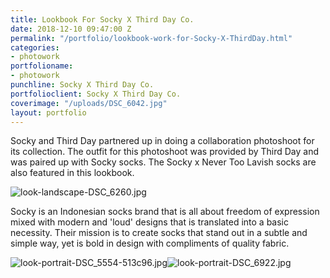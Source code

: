 ```yaml
---
title: Lookbook For Socky X Third Day Co.
date: 2018-12-10 09:47:00 Z
permalink: "/portfolio/lookbook-work-for-Socky-X-ThirdDay.html"
categories:
- photowork
portfolioname:
- photowork
punchline: Socky X Third Day Co.
portfolioclient: Socky X Third Day Co.
coverimage: "/uploads/DSC_6042.jpg"
layout: portfolio
---
```


Socky and Third Day partnered up in doing a collaboration photoshoot for its collection. The outfit for this photoshoot was provided by Third Day and was paired up with Socky socks. The Socky x Never Too Lavish socks are also featured in this lookbook.

![look-landscape-DSC_6260.jpg](/uploads/look-landscape-DSC_6260.jpg)

Socky is an Indonesian socks brand that is all about freedom of expression mixed with modern and 'loud' designs that is translated into a basic necessity. Their mission is to create socks that stand out in a subtle and simple way, yet is bold in design with compliments of quality fabric.

![look-portrait-DSC_5554-513c96.jpg](/uploads/look-portrait-DSC_5554-513c96.jpg)![look-portrait-DSC_6922.jpg](/uploads/look-portrait-DSC_6922.jpg) 